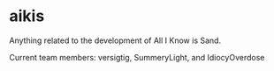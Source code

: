 aikis
=====

Anything related to the development of All I Know is Sand.

Current team members: versigtig, SummeryLight, and IdiocyOverdose
